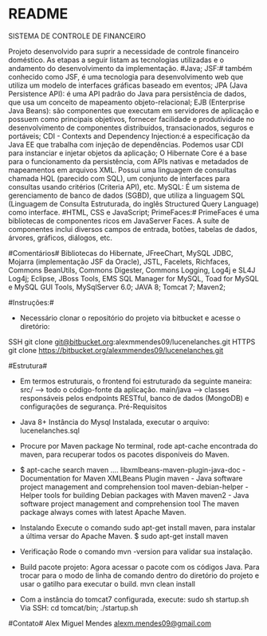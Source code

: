 # README #

SISTEMA DE CONTROLE DE FINANCEIRO

 Projeto desenvolvido para suprir a necessidade de controle financeiro doméstico.
 As etapas a seguir listam as tecnologias utilizadas e o andamento do desenvolvimento da implementação.
 #Java; JSF:# também conhecido como JSF, é uma tecnologia para desenvolvimento web que utiliza um modelo de interfaces gráficas baseado em eventos; JPA (Java Persistence API): é uma API padrão do Java para persistência de dados, que usa um conceito de mapeamento objeto-relacional; EJB (Enterprise Java Beans): são componentes que executam em servidores de aplicação e possuem como principais objetivos, fornecer facilidade e produtividade no desenvolvimento de componentes distribuídos, transacionados, seguros e portáveis; CDI - Contexts and Dependency Injection:é a especificação da Java EE que trabalha com injeção de dependências. Podemos usar CDI para instanciar e injetar objetos da aplicação; O Hibernate Core é a base para o funcionamento da persistência, com APIs nativas e metadados de mapeamentos em arquivos XML. Possui uma linguagem de consultas chamada HQL (parecido com SQL), um conjunto de interfaces para consultas usando critérios (Criteria API), etc. MySQL: É um sistema de gerenciamento de banco de dados (SGBD), que utiliza a linguagem SQL (Linguagem de Consulta Estruturada, do inglês Structured Query Language) como interface.
 #HTML, CSS e JavaScript; PrimeFaces:# PrimeFaces é uma bibliotecas de componentes ricos em JavaServer Faces. A suíte de componentes inclui diversos campos de entrada, botões, tabelas de dados, árvores, gráficos, diálogos, etc.

#Comentários#
 Bibliotecas do Hibernate, JFreeChart, MySQL JDBC, Mojarra (implementação JSF da Oracle), JSTL, Facelets, Richfaces, Commons BeanUtils, Commons Digester, Commons Logging, Log4j e SL4J Log4j; Eclipse, JBoss Tools, EMS SQL Manager for MySQL, Toad for MySQL e MySQL GUI Tools, MySqlServer 6.0; JAVA 8; Tomcat 7; Maven2;

#Instruções:#
*  Necessário clonar o repositório do projeto via bitbucket e acesse o diretório:

SSH
git clone git@bitbucket.org:alexmmendes09/lucenelanches.git HTTPS
git clone https://bitbucket.org/alexmmendes09/lucenelanches.git

#Estrutura#

 * Em termos estruturais, o frontend foi estruturado da seguinte maneira:
src/ --> todo o código-fonte da aplicação. main/java --> classes responsáveis pelos endpoints RESTful, banco de dados (MongoDB) e configurações de segurança. Pré-Requisitos
 * Java 8+ Instância do Mysql Instalada, executar o arquivo: lucenelanches.sql
 * Procure por Maven package No terminal, rode apt-cache encontrada do maven, para recuperar todos os pacotes disponíveis do Maven.
 * $ apt-cache search maven .... libxmlbeans-maven-plugin-java-doc - Documentation for Maven XMLBeans Plugin maven - Java software project management and comprehension tool maven-debian-helper - Helper tools for building Debian packages with Maven maven2 - Java software project management and comprehension tool The maven package always comes with latest Apache Maven.
 * Instalando Execute o comando sudo apt-get install maven, para instalar a última versar do Apache Maven.
$ sudo apt-get install maven
 * Verificação Rode o comando mvn -version para validar sua instalação.

 * Build pacote projeto: Agora acessar o pacote com os códigos Java. Para trocar para o modo de linha de comando dentro do diretório do projeto e usar o gatilho para executar o build.
mvn clean install

 * Com a instância do tomcat7 configurada, execute:
sudo sh startup.sh
Via SSH: cd tomcat/bin; ./startup.sh

#Contato#
Alex Miguel Mendes 
alexm.mendes09@gmail.com